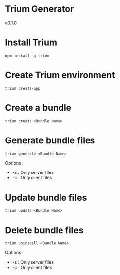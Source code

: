 # Trium Generator

v0.1.0

# Install Trium

    npm install -g trium
    
# Create Trium environment

    trium create-app
    
# Create a bundle

    trium create <Bundle Name>
    
# Generate bundle files

    trium generate <Bundle Name>
    
Options :
* -s : Only server files
* -c : Only client files
    
# Update bundle files

    trium update <Bundle Name>
    
# Delete bundle files

    trium uninstall <Bundle Name>
    
Options :
* -s : Only server files
* -c : Only client files